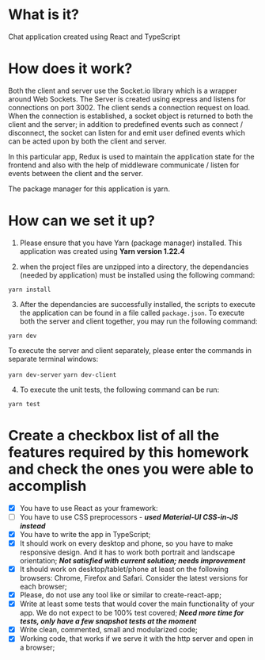 # What is it?

Chat application created using React and TypeScript

# How does it work?

Both the client and server use the Socket.io library which is a wrapper around Web Sockets. The Server is created using express and listens for connections on port 3002. The client sends a connection request on load. When the connection is established, a socket object is returned to both the client and the server; in addition to predefined events such as connect / disconnect, the socket can listen for and emit user defined events which can be acted upon by both the client and server.

In this particular app, Redux is used to maintain the application state for the frontend and also with the help of middleware communicate / listen for events between the client and the server.

The package manager for this application is yarn.

# How can we set it up?

1. Please ensure that you have Yarn (package manager) installed. This application was created using **Yarn version 1.22.4**

2. when the project files are unzipped into a directory, the dependancies (needed by application) must be installed using the following command:

`yarn install`

3. After the dependancies are successfully installed, the scripts to execute the application can be found in a file called `package.json`. To execute both the server and client together, you may run the following command:

`yarn dev`

To execute the server and client separately, please enter the commands in separate terminal windows:

`yarn dev-server` `yarn dev-client`

4. To execute the unit tests, the following command can be run:

`yarn test`

# Create a checkbox list of all the features required by this homework and check the ones you were able to accomplish

-   [x] You have to use React as your framework:
-   [ ] You have to use CSS preprocessors - **_used Material-UI CSS-in-JS instead_**
-   [x] You have to write the app in TypeScript;
-   [x] It should work on every desktop and phone, so you have to make responsive design. And it has to work both portrait and landscape orientation; **_Not satisfied with current solution; needs improvement_**
-   [x] It should work on desktop/tablet/phone at least on the following browsers: Chrome, Firefox and Safari. Consider the latest versions for each browser;
-   [x] Please, do not use any tool like or similar to create-react-app;
-   [x] Write at least some tests that would cover the main functionality of your app. We do not expect to be 100% test covered; **_Need more time for tests, only have a few snapshot tests at the moment_**
-   [x] Write clean, commented, small and modularized code;
-   [x] Working code, that works if we serve it with the http server and open in a browser;
